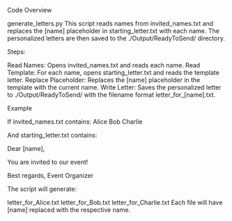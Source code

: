 Code Overview

generate_letters.py
This script reads names from invited_names.txt and replaces the [name] placeholder in starting_letter.txt with each name. The personalized letters are then saved to the ./Output/ReadyToSend/ directory.

Steps:

Read Names: Opens invited_names.txt and reads each name.
Read Template: For each name, opens starting_letter.txt and reads the template letter.
Replace Placeholder: Replaces the [name] placeholder in the template with the current name.
Write Letter: Saves the personalized letter to ./Output/ReadyToSend/ with the filename format letter_for_[name].txt.

Example

If invited_names.txt contains:
Alice
Bob
Charlie

And starting_letter.txt contains:

Dear [name],

You are invited to our event!

Best regards,
Event Organizer


The script will generate:

letter_for_Alice.txt
letter_for_Bob.txt
letter_for_Charlie.txt
Each file will have [name] replaced with the respective name.

